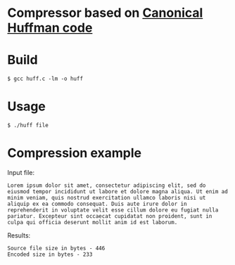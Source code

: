 # Compressor based on [Canonical Huffman code](https://en.wikipedia.org/wiki/Canonical_Huffman_code)
# Build
```
$ gcc huff.c -lm -o huff
``` 
# Usage
```
$ ./huff file
```
# Compression example
Input file:
```
Lorem ipsum dolor sit amet, consectetur adipiscing elit, sed do eiusmod tempor incididunt ut labore et dolore magna aliqua. Ut enim ad minim veniam, quis nostrud exercitation ullamco laboris nisi ut aliquip ex ea commodo consequat. Duis aute irure dolor in reprehenderit in voluptate velit esse cillum dolore eu fugiat nulla pariatur. Excepteur sint occaecat cupidatat non proident, sunt in culpa qui officia deserunt mollit anim id est laborum.
```
Results:
```
Source file size in bytes - 446
Encoded size in bytes - 233
```
